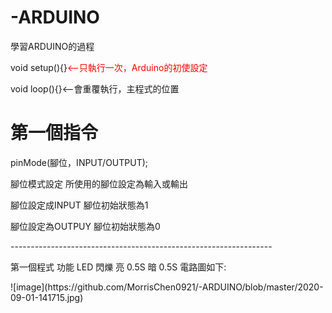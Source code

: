 # -ARDUINO
學習ARDUINO的過程</p>
void setup(){}<FONT color=#FF0000><--只執行一次，Arduino的初使設定</FONT></p>
void loop(){}<--會重覆執行，主程式的位置</p>
<h1>第一個指令 </h1></p>
pinMode(腳位，INPUT/OUTPUT);</p>
腳位模式設定 所使用的腳位設定為輸入或輸出</p>
腳位設定成INPUT 腳位初始狀態為1</p>
腳位設定為OUTPUY 腳位初始狀態為0</p>
-----------------------------------------------------------------</p>
第一個程式 功能 LED 閃爍 亮 0.5S 暗 0.5S
電路圖如下:</p>
![image](https://github.com/MorrisChen0921/-ARDUINO/blob/master/2020-09-01-141715.jpg)
